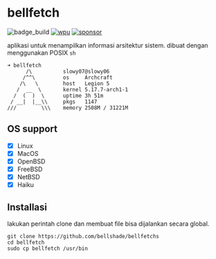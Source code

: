 # bellfetch

![badge_build](https://img.shields.io/github/workflow/status/bellshade/bellfetch/check%20shell?label=shell%20checking&style=for-the-badge)
[![wpu](https://img.shields.io/discord/722002048643497994?color=blue&label=discord&logo=discord&logoColor=white&style=for-the-badge)](http://discord.gg/S4rrXQU)
[![sponsor](https://img.shields.io/badge/sponsor-30363D?style=for-the-badge&logo=GitHub-Sponsors&logoColor=#white)](https://saweria.co/bellshade)

aplikasi untuk menampilkan informasi arsitektur sistem. dibuat dengan menggunakan POSIX ``sh``
```
➜ bellfetch
      /\          slowy07@slowy06
     /^^\         os     Archcraft
    /\   \        host   Legion 5
   /  __  \       kernel 5.17.7-arch1-1
  /  (  )  \      uptime 3h 51m
 / __|  |__\\     pkgs   1147
///        \\\    memory 2508M / 31221M
```

## OS support

- [x] Linux
- [x] MacOS
- [x] OpenBSD
- [x] FreeBSD
- [x] NetBSD
- [x] Haiku

## Installasi

lakukan perintah clone dan membuat file bisa dijalankan
secara global.

```
git clone https://github.com/bellshade/bellfetchs
cd bellfetch
sudo cp bellfetch /usr/bin
```
